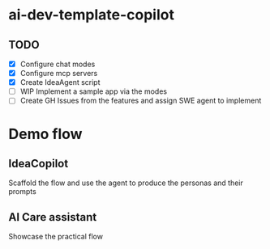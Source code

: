 # ai-dev-template-copilot

## TODO

- [x] Configure chat modes
- [x] Configure mcp servers
- [x] Create IdeaAgent script
- [ ] WIP Implement a sample app via the modes
- [ ] Create GH Issues from the features and assign SWE agent to implement

# Demo flow


## IdeaCopilot

Scaffold the flow and use the agent to produce the personas and their prompts


## AI Care assistant

Showcase the practical flow
